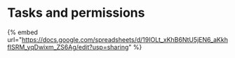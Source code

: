 # Tasks and permissions

{% embed url="https://docs.google.com/spreadsheets/d/19IOLt_xKhB6NtU5jEN6_aKkhfISRM_yqDwixm_ZS6Ag/edit?usp=sharing" %}




